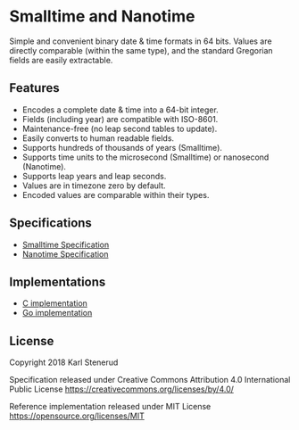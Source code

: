 Smalltime and Nanotime
======================

Simple and convenient binary date & time formats in 64 bits. Values are directly comparable (within the same type), and the standard Gregorian fields are easily extractable.



Features
--------

 * Encodes a complete date & time into a 64-bit integer.
 * Fields (including year) are compatible with ISO-8601.
 * Maintenance-free (no leap second tables to update).
 * Easily converts to human readable fields.
 * Supports hundreds of thousands of years (Smalltime).
 * Supports time units to the microsecond (Smalltime) or nanosecond (Nanotime).
 * Supports leap years and leap seconds.
 * Values are in timezone zero by default.
 * Encoded values are comparable within their types.



Specifications
--------------

* [Smalltime Specification](smalltime-specification.md)
* [Nanotime Specification](nanotime-specification.md)



Implementations
---------------

* [C implementation](https://github.com/kstenerud/c-smalltime)
* [Go implementation](https://github.com/kstenerud/go-smalltime)



License
-------

Copyright 2018 Karl Stenerud

Specification released under Creative Commons Attribution 4.0 International Public License https://creativecommons.org/licenses/by/4.0/

Reference implementation released under MIT License https://opensource.org/licenses/MIT
